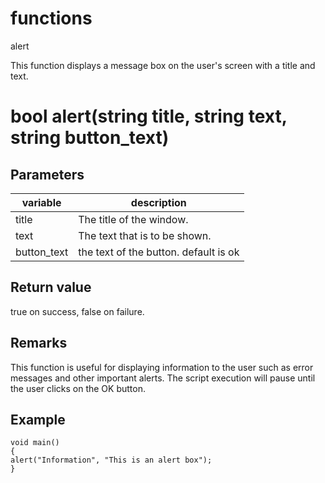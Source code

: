 # functions

alert




This function displays a message box on the user's screen with a title and text.


# bool alert(string title, string text, string button_text)

## Parameters

variable| description
---|---
title | The title of the window.
text | The text that is to be shown.
button_text | the text of the button. default is ok

## Return value

true on success, false on failure.

## Remarks

This function is useful for displaying information to the user such as error messages and other important alerts. The script execution will pause until the user clicks on the OK button.

## Example

```
void main()
{
alert("Information", "This is an alert box");
}
```
